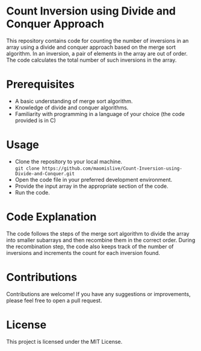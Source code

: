 # Count Inversion using Divide and Conquer Approach

This repository contains code for counting the number of inversions in an array using a divide and conquer approach based on the merge sort algorithm. In an inversion, a pair of elements in the array are out of order. The code calculates the total number of such inversions in the array.

# Prerequisites
* A basic understanding of merge sort algorithm.  
* Knowledge of divide and conquer algorithms.  
* Familiarity with programming in a language of your choice (the code provided is in C)  
  
# Usage
* Clone the repository to your local machine.  
```git clone https://github.com/maomislive/Count-Inversion-using-Divide-and-Conquer.git```  
* Open the code file in your preferred development environment.  
* Provide the input array in the appropriate section of the code.  
* Run the code.  

# Code Explanation
The code follows the steps of the merge sort algorithm to divide the array into smaller subarrays and then recombine them in the correct order. During the recombination step, the code also keeps track of the number of inversions and increments the count for each inversion found.  

# Contributions
Contributions are welcome! If you have any suggestions or improvements, please feel free to open a pull request.  

# License
This project is licensed under the MIT License. 
